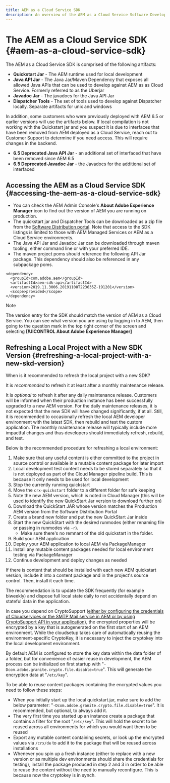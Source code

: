```yaml
---
title: AEM as a Cloud Service SDK
description: An overview of the AEM as a Cloud Service Software Development Kit
---
```


# The AEM as a Cloud Service SDK {#aem-as-a-cloud-service-sdk}

The AEM as a Cloud Service SDK is comprised of the following artifacts:

* **Quickstart Jar** - The AEM runtime used for local development
* **Java API Jar** - The Java Jar/Maven Dependency that exposes all allowed Java APIs that can be used to develop against AEM as as Cloud Service. Formerly referred to as the Uberjar
* **Javadoc Jar** - The javadocs for the Java API Jar
* **Dispatcher Tools** - The set of tools used to develop against Dispatcher locally. Separate artifacts for unix and windows

In addition, some customers who were previously deployed with AEM 6.5 or earlier versions will use the artifacts below. If local compilation is not working with the Quickstart jar and you suspect it is due to interfaces that have been removed from AEM deployed as a Cloud Service, reach out to Customer Support to determine if you need access. This will require changes in the backend.

* **6.5 Deprecated Java API Jar** - an additional set of interfaced that have been removed since AEM 6.5
* **6.5 Deprecated Javadoc Jar** - the Javadocs for the additional set of interfaced

## Accessing the AEM as a Cloud Service SDK {#accessing-the-aem-as-a-cloud-service-sdk}

* You can check the AEM Admin Console's **About Adobe Experience Manager** icon to find out the version of AEM you are running on production.
* The quickstart jar and Dispatcher Tools can be downloaded as a zip file from the [Software Distribution portal](https://experience.adobe.com/#/downloads/content/software-distribution/en/aemcloud.html). Note that access to the SDK listings is limited to those with AEM Managed Services or AEM as a Cloud Service environments.
* The Java API Jar and Javadoc Jar can be downloaded through maven tooling, either command line or with your preferred IDE.
* The maven project poms should reference the following API Jar package. This dependency should also be referenced in any subpackage poms.

```
<dependency>
  <groupId>com.adobe.aem</groupId>
  <artifactId>aem-sdk-api</artifactId>
  <version>2019.11.3006.20191108T223635Z-191201</version>
  <scope>provided</scope>
</dependency>
```

>[!NOTE]
>
>The version entry for the SDK should match the version of AEM as a Cloud Service. You can see what version you are using by logging in to AEM, then going to the question mark in the top right corner of the screen and selecting **[!UICONTROL About Adobe Experience Manager]**


## Refreshing a Local Project with a New SDK Version {#refreshing-a-local-project-with-a-new-skd-version}

When is it recommended to refresh the local project with a new SDK?

It is *recommended* to refresh it at least after a monthly maintenance release.

It is *optional* to refresh it after any daily maintenance release. Customers will be informed when their production instance has been successfully upgraded to a new AEM version. For the daily maintenance releases, it is not expected that the new SDK will have changed significantly, if at all. Still, it is recommended to occasionally refresh the local AEM developer environment with the latest SDK, then rebuild and test the custom application. The monthly maintenance release will typically include more impactful changes and thus developers should immediately refresh, rebuild, and test.

Below is the recommended procedure for refreshing a local environment:

1. Make sure that any useful content is either committed to the project in source control or available in a mutable content package for later import
1. Local development test content needs to be stored separately so that it is not deployed as part of the Cloud Manager pipeline build. This is because it only needs to be used for local development
1. Stop the currently running quickstart
1. Move the `crx-quickstart` folder to a different folder for safe keeping
1. Note the new AEM version, which is noted in Cloud Manager (this will be used to identify the new QuickStart Jar version to download further on)
1. Download the QuickStart JAR whose version matches the Production AEM version from the Software Distribution Portal
1. Create a brand new folder and put the new QuickStart Jar inside
1. Start the new QuickStart with the desired runmodes (either renaming file or passing in runmodes via `-r`).
   * Make sure there's no remnant of the old quickstart in the folder.
1. Build your AEM application
1. Deploy your AEM application to local AEM via PackageManager
1. Install any mutable content packages needed for local environment testing via PackageManager
1. Continue development and deploy changes as needed

If there is content that should be installed with each new AEM quickstart version, include it into a content package and in the project's source control. Then, install it each time.

The recommendation is to update the SDK frequently (for example biweekly) and dispose full local state daily to not accidentally depend on stateful data in the application.

In case you depend on CryptoSupport ([either by configuring the credentials of Cloudservices or the SMTP Mail service in AEM or by using CryptoSupport API in your application](https://helpx.adobe.com/experience-manager/6-5/sites/developing/using/reference-materials/javadoc/com/adobe/granite/crypto/CryptoSupport.html)), the encrypted properties will be encrypted by a key that is autogenerated on the first start of an AEM environment. While the cloudsetup takes care of automatically reusing the environment-specific CryptoKey, it is necessary to inject the cryptokey into the local development environment.

By default AEM is configured to store the key data within the data folder of a folder, but for convenience of easier reuse in development, the AEM process can be initialized on first startup with "`-Dcom.adobe.granite.crypto.file.disable=true`". This will generate the encryption data at "`/etc/key`".

To be able to reuse content packages containing the encrypted values you need to follow these steps:

* When you initially start up the local quickstart.jar, make sure to add the below parameter: "`-Dcom.adobe.granite.crypto.file.disable=true`". It is recommended, but optional, to always add it.
* The very first time you started up an instance create a package that contains a filter for the root "`/etc/key`". This will hold the secret to be reused across all environments for which you would want them to be reused
* Export any mutable content containing secrets, or look up the encrypted values via `/crx/de` to add it to the package that will be reused across installations
* Whenever you spin up a fresh instance (either to replace with a new version or as multiple dev environments should share the credentials for testing), install the package produced in step 2 and 3 in order to be able to reuse the content without the need to manually reconfigure. This is because now the cryptokey is in synch.
